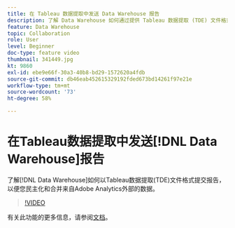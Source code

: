 ```yaml
---
title: 在 Tableau 数据提取中发送 Data Warehouse 报告
description: 了解 Data Warehouse 如何通过提供 Tableau 数据提取 (TDE) 文件格式的报告，让您可以民主化和合并来自 Adobe Analytics 外部的数据。
feature: Data Warehouse
topic: Collaboration
role: User
level: Beginner
doc-type: feature video
thumbnail: 341449.jpg
kt: 9860
exl-id: ebe9e66f-30a3-40b8-bd29-1572620a4fdb
source-git-commit: db46eab452615329192fded673bd14261f97e21e
workflow-type: tm+mt
source-wordcount: '73'
ht-degree: 58%

---
```


# 在Tableau数据提取中发送[!DNL Data Warehouse]报告

了解[!DNL Data Warehouse]如何以Tableau数据提取(TDE)文件格式提交报告，以便您民主化和合并来自Adobe Analytics外部的数据。

>[!VIDEO](https://video.tv.adobe.com/v/341449/?quality=12&learn=on)

有关此功能的更多信息，请参阅[文档](https://experienceleague.adobe.com/en/docs/analytics/export/data-warehouse/t-tableau)。
